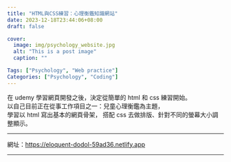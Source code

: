 ```yaml
---
title: "HTML與CSS練習：心理衡鑑知識網站"
date: 2023-12-18T23:44:06+08:00
draft: false

cover:
  image: img/psychology_website.jpg
  alt: "This is a post image"
  caption: ""

Tags: ["Psychology", "Web practice"]
Categories: ["Psychology", "Coding"]
---
```


在 udemy 學習網頁開發之後，決定從簡單的 html 和 css 練習開始。  
以自己目前正在從事工作項目之一：兒童心理衡鑑為主題，  
學習以 html 寫出基本的網頁骨架，
搭配 css 去做排版、針對不同的螢幕大小調整顯示。

---

網址：https://eloquent-dodol-59ad36.netlify.app

---
